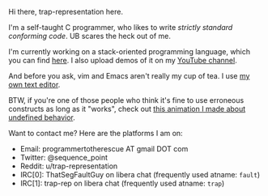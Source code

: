 Hi there, trap-representation here.

I'm a self-taught C programmer, who likes to write *strictly standard conforming code*. UB scares the heck out of me.

I'm currently working on a stack-oriented programming language, which you can find [here](https://github.com/trap-representation/Chlore). I also upload demos of it on my [YouTube channel](https://www.youtube.com/channel/UC0j25PUywdrQGOR2jWkuPHg).

And before you ask, vim and Emacs aren't really my cup of tea. I use [my own text editor](https://github.com/trap-representation/YET).

BTW, if you're one of those people who think it's fine to use erroneous constructs as long as it "works", check out [this animation I made about undefined behavior](https://youtu.be/-gVAP8YMlk0).

Want to contact me? Here are the platforms I am on:
- Email: programmertotherescue AT gmail DOT com
- Twitter: @sequence_point
- Reddit: u/trap-representation
- IRC\[0\]: ThatSegFaultGuy on libera chat (frequently used atname: `fault`)
- IRC\[1\]: trap-rep on libera chat (frequently used atname: `trap`)
